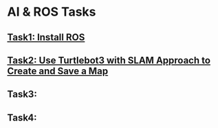 # AI & ROS Tasks

## [Task1: Install ROS](https://github.com/BandarAI/SmartMethodsTraining/blob/Tasks/AI%20%26%20ROS/1st%20Task/Install%20ROS.md)
## [Task2: Use Turtlebot3 with SLAM Approach to Create and Save a Map]()
## Task3: 
## Task4: 



